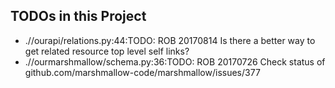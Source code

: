 ## TODOs in this Project
 * .//ourapi/relations.py:44:TODO: ROB 20170814 Is there a better way to get related resource top level self links?
 * .//ourmarshmallow/schema.py:36:TODO: ROB 20170726 Check status of github.com/marshmallow-code/marshmallow/issues/377
